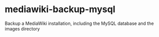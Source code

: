 # mediawiki-backup-mysql
Backup a MediaWiki installation, including the MySQL database and the images directory
